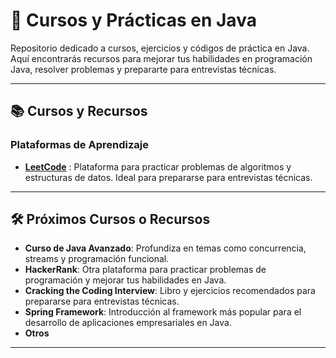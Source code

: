 # 🚀 Cursos y Prácticas en Java

Repositorio dedicado a cursos, ejercicios y códigos de práctica en Java. Aquí encontrarás recursos para mejorar tus habilidades en programación Java, resolver problemas y prepararte para entrevistas técnicas.

---

## 📚 Cursos y Recursos

### Plataformas de Aprendizaje
- **[LeetCode](https://leetcode.com/)** : Plataforma para practicar problemas de algoritmos y estructuras de datos. Ideal para prepararse para entrevistas técnicas.

---

## 🛠️ Próximos Cursos o Recursos

- **Curso de Java Avanzado**: Profundiza en temas como concurrencia, streams y programación funcional.
- **HackerRank**: Otra plataforma para practicar problemas de programación y mejorar tus habilidades en Java.
- **Cracking the Coding Interview**: Libro y ejercicios recomendados para prepararse para entrevistas técnicas.
- **Spring Framework**: Introducción al framework más popular para el desarrollo de aplicaciones empresariales en Java.
- **Otros**

---
